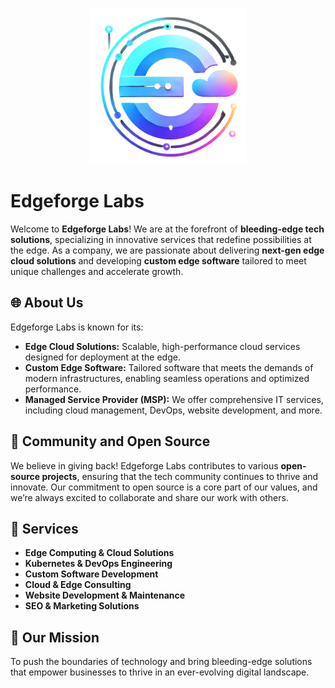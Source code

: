 <p align="center"><a href="https://edgeforge.com" target="_blank"><img src="https://raw.githubusercontent.com/edgeforge-labs/edgeforge-labs/main/edgeforge_logo_642x642.png" width="250" alt="Edge Forge Logo"></a></p>

# Edgeforge Labs

Welcome to **Edgeforge Labs**! We are at the forefront of **bleeding-edge tech solutions**, specializing in innovative services that redefine possibilities at the edge. As a company, we are passionate about delivering **next-gen edge cloud solutions** and developing **custom edge software** tailored to meet unique challenges and accelerate growth.

## 🌐 About Us
Edgeforge Labs is known for its:
- **Edge Cloud Solutions:** Scalable, high-performance cloud services designed for deployment at the edge.
- **Custom Edge Software:** Tailored software that meets the demands of modern infrastructures, enabling seamless operations and optimized performance.
- **Managed Service Provider (MSP):** We offer comprehensive IT services, including cloud management, DevOps, website development, and more.

## 🎉 Community and Open Source
We believe in giving back! Edgeforge Labs contributes to various **open-source projects**, ensuring that the tech community continues to thrive and innovate. Our commitment to open source is a core part of our values, and we’re always excited to collaborate and share our work with others.

## 🔧 Services
- **Edge Computing & Cloud Solutions**
- **Kubernetes & DevOps Engineering**
- **Custom Software Development**
- **Cloud & Edge Consulting**
- **Website Development & Maintenance**
- **SEO & Marketing Solutions**

## 🌟 Our Mission
To push the boundaries of technology and bring bleeding-edge solutions that empower businesses to thrive in an ever-evolving digital landscape.


<!--
**edgeforge-labs/edgeforge-labs** is a ✨ _special_ ✨ repository because its `README.md` (this file) appears on your GitHub profile.

Here are some ideas to get you started:

- 🔭 I’m currently working on ...
- 🌱 I’m currently learning ...
- 👯 I’m looking to collaborate on ...
- 🤔 I’m looking for help with ...
- 💬 Ask me about ...
- 📫 How to reach me: ...
- 😄 Pronouns: ...
- ⚡ Fun fact: ...
-->
